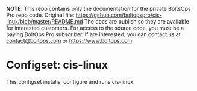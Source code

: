 <!-- note marker start -->
**NOTE**: This repo contains only the documentation for the private BoltsOps Pro repo code.
Original file: https://github.com/boltopspro/cis-linux/blob/master/README.md
The docs are publish so they are available for interested customers.
For access to the source code, you must be a paying BoltOps Pro subscriber.
If are interested, you can contact us at contact@boltops.com or https://www.boltops.com

<!-- note marker end -->

# Configset: cis-linux

This configset installs, configure and runs cis-linux.